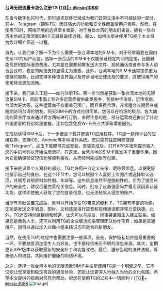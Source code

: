 **台湾无限流量卡怎么注册TG [[TG💪+ @esim1088](https://t.me/s/esim1088)]**

在当今数字化的时代，即时通讯软件已经成为我们日常生活中不可或缺的一部分。其中，Telegram（简称TG）因其强大的功能和安全性而备受用户青睐。然而，在使用TG时，网络环境的选择至关重要。对于身处台湾的朋友们来说，拥有一张台湾本地的无限流量SIM卡无疑是最佳选择。那么，如何注册并使用TG呢？本文将为您详细介绍这一过程。

首先，让我们来了解一下为什么需要一张台湾本地的SIM卡。对于经常需要在国内使用TG的用户而言，选择一张合适的SIM卡不仅能保证稳定的网络连接，还能避免高昂的国际漫游费用。尤其是在需要频繁发送大文件、视频通话或者参与多人语音会议时，稳定的网络支持显得尤为重要。此外，台湾本地的SIM卡通常提供更为便捷的服务，比如支持多种语言界面以及符合当地法律法规的要求，这使得用户的使用体验更加流畅。

接下来，我们进入正题——如何注册TG。第一步当然是获取一张台湾本地的无限流量SIM卡。目前市面上有许多运营商提供此类服务，包括中华电信、远传电信、台湾大哥大等。这些运营商不仅覆盖范围广，而且资费合理，非常适合长期居住或短期访问台湾的朋友。购买SIM卡的方式也很简单，您可以在机场的柜台、各大商场的营业厅或者通过官方网站进行订购。值得注意的是，部分运营商还推出了针对外国游客的特别优惠套餐，比如包含免费Wi-Fi热点共享等增值服务。

在成功获得SIM卡后，下一步便是下载并安装TG应用程序。TG是一款跨平台的应用程序，支持iOS、Android等多种操作系统。您只需前往应用商店搜索“Telegram”，点击下载即可完成安装。安装完成后，打开APP并按照提示输入您的手机号码以开始注册流程。在这里，台湾本地的SIM卡就发挥了重要作用，因为它能确保验证短信能够顺利接收，从而顺利完成账号创建。

接下来是设置个人资料的部分。TG允许用户自定义头像、昵称等信息，以便更好地展示自己的身份。在这个环节中，您可以根据个人喜好上传图片或选择默认选项，并填写详细资料如性别、年龄等。这些信息虽然不是强制性的，但为了提高账户的安全性，建议尽量完善相关信息。同时，别忘了设置强密码并启用双因素认证功能，这样即使他人获取了您的登录信息，也无法轻易入侵您的账户。

当所有基础设置完成后，就可以开始享受TG带来的便利了。TG拥有丰富的功能，无论是发送文字消息、图片、文档还是进行语音和视频通话都非常方便快捷。此外，TG还支持创建群组和频道，让您可以与朋友、同事甚至陌生人建立联系。如果您是商务人士，还可以利用TG的企业版功能来管理团队协作项目；如果是普通用户，则可以通过加入兴趣小组来结识志同道合的新朋友。

当然，在使用TG的过程中也需要注意一些事项。首先，保护隐私始终是最重要的一环。不要随意添加陌生人为好友，也不要轻信来历不明的消息来源。其次，定期更新APP版本以获取最新的安全补丁和功能改进。最后，遵守当地的法律法规，尊重他人的权益，共同维护健康的网络环境。

总之，选择一张台湾本地的无限流量SIM卡并注册使用TG是一个明智之举。它不仅能让您享受到稳定高效的通信体验，还能让您更深入地融入当地的文化氛围。希望本文提供的指南对您有所帮助，祝您在使用TG的过程中一切顺利！[[TG💪+ @esim1088](https://t.me/s/esim1088) ![Image](https://i.postimg.cc/4NQfJmqS/Snipaste-2025-05-13-00-14-12.png)]